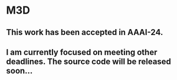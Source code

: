 # M3D
## This work has been accepted in AAAI-24.
## I am currently focused on meeting other deadlines. The source code will be released soon...
